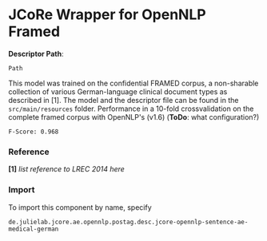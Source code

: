 # JCoRe Wrapper for OpenNLP Framed  

**Descriptor Path**:
```
Path
```

This model was trained on the confidential FRAMED corpus, a non-sharable collection of various German-language clinical
document types as described in [1].
The model and the descriptor file can be found in the `src/main/resources` folder.
Performance in a 10-fold crossvalidation on the complete framed corpus with OpenNLP's (v1.6) (**ToDo**: what configuration?)
```
F-Score: 0.968
```
### Reference
**[1]** *list reference to LREC 2014 here*

### Import
To import this component by name, specify

<code>de.julielab.jcore.ae.opennlp.postag.desc.jcore-opennlp-sentence-ae-medical-german</code>

